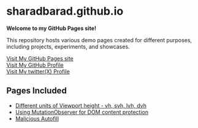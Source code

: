 # sharadbarad.github.io

**Welcome to my GitHub Pages site!**

This repository hosts various demo pages created for different purposes, including projects, experiments, and showcases. 

[Visit My GitHub Pages site](https://sharadbarad.github.io) <br>
[Visit My GitHub Profile](https://github.com/sharadbarad)    <br>
[Visit My twitter(X) Profile](https://x.com/sharad_barad)    <br>

## Pages Included
- [Different units of Viewport height - vh, svh, lvh, dvh](https://sharadbarad.github.io/vh-svh-lvh-dvh.html)
- [Using MutationObserver for DOM content protection](https://sharadbarad.github.io/DOM-protect/)
- [Malicious Autofill](https://sharadbarad.github.io/Malicious-Autofill.html/)
